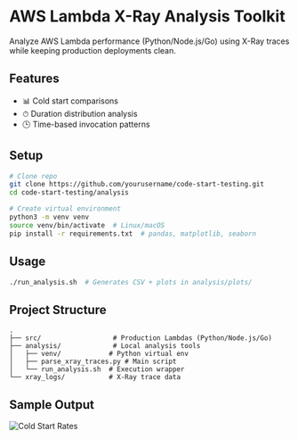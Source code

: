 # AWS Lambda X-Ray Analysis Toolkit

Analyze AWS Lambda performance (Python/Node.js/Go) using X-Ray traces while keeping production deployments clean.

## Features

- 📊 Cold start comparisons
- ⏱ Duration distribution analysis
- 🕒 Time-based invocation patterns

## Setup

```bash
# Clone repo
git clone https://github.com/yourusername/code-start-testing.git
cd code-start-testing/analysis

# Create virtual environment
python3 -m venv venv
source venv/bin/activate  # Linux/macOS
pip install -r requirements.txt  # pandas, matplotlib, seaborn
```

## Usage

```bash
./run_analysis.sh  # Generates CSV + plots in analysis/plots/
```

## Project Structure

```
.
├── src/                  # Production Lambdas (Python/Node.js/Go)
├── analysis/             # Local analysis tools
│   ├── venv/            # Python virtual env
│   ├── parse_xray_traces.py # Main script
│   └── run_analysis.sh  # Execution wrapper
└── xray_logs/           # X-Ray trace data
```

## Sample Output

![Cold Start Rates](plots/cold_start_rates.png)
